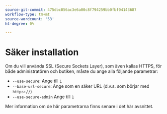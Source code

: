 ```yaml
---
source-git-commit: 475dbc056ac3e6a00c8f794259bb0fbf04143687
workflow-type: tm+mt
source-wordcount: '53'
ht-degree: 0%

---
```

# Säker installation

Om du vill använda SSL (Secure Sockets Layer), som även kallas HTTPS, för både administratören och butiken, måste du ange alla följande parametrar:

* `--use-secure`: Ange till `1`
* `--base-url-secure`: Ange som en säker URL (d.v.s. som börjar med `https://`)
* `--use-secure-admin` Ange till `1`

Mer information om de här parametrarna finns senare i det här avsnittet.
